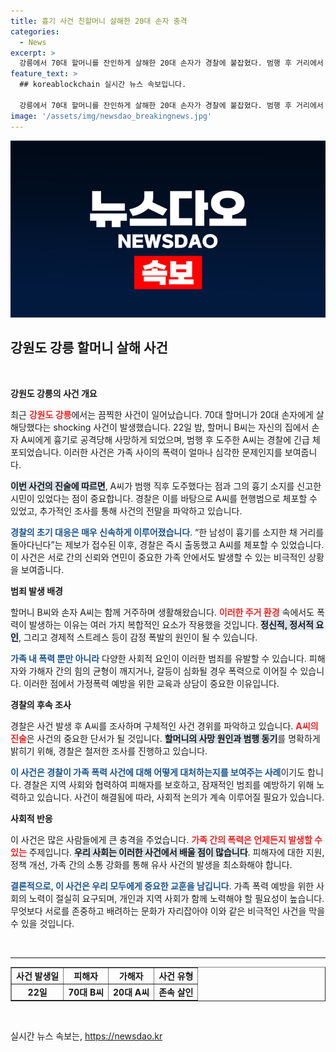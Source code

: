 ```yaml
---
title: 흉기 사건 친할머니 살해한 20대 손자 충격
categories:
  - News
excerpt: >
  강릉에서 70대 할머니를 잔인하게 살해한 20대 손자가 경찰에 붙잡혔다. 범행 후 거리에서 흉기를 들고 있던 그는 현행범으로 체포되었으며, 사건의 전모가 밝혀질 예정이다.
feature_text: >
  ## koreablockchain 실시간 뉴스 속보입니다.

  강릉에서 70대 할머니를 잔인하게 살해한 20대 손자가 경찰에 붙잡혔다. 범행 후 거리에서 흉기를 들고 있던 그는 현행범으로 체포되었으며, 사건의 전모가 밝혀질 예정이다.
image: '/assets/img/newsdao_breakingnews.jpg'
---
```


<p><img src="/assets/img/newsdao_breakingnews.jpg" alt="koreablockchain 속보" /></p>

<h2 data-ke-size="size26">강원도 강릉 할머니 살해 사건</h2>

<p data-ke-size="size16">&nbsp;</p>

<p><strong>강원도 강릉의 사건 개요</strong></p>

<p data-ke-size="size16">최근 <b><span style="color: #ee2323;">강원도 강릉</span></b>에서는 끔찍한 사건이 일어났습니다. 70대 할머니가 20대 손자에게 살해당했다는 shocking 사건이 발생했습니다. 22일 밤, 할머니 B씨는 자신의 집에서 손자 A씨에게 흉기로 공격당해 사망하게 되었으며, 범행 후 도주한 A씨는 경찰에 긴급 체포되었습니다. 이러한 사건은 가족 사이의 폭력이 얼마나 심각한 문제인지를 보여줍니다.</p>

<p data-ke-size="size16"><b><span style="background-color: #21538527;">이번 사건의 진술에 따르면</span></b>, A씨가 범행 직후 도주했다는 점과 그의 흉기 소지를 신고한 시민이 있었다는 점이 중요합니다. 경찰은 이를 바탕으로 A씨를 현행범으로 체포할 수 있었고, 추가적인 조사를 통해 사건의 전말을 파악하고 있습니다.</p>

<p data-ke-size="size16"><b><span style="color: #1a5490;">경찰의 초기 대응은 매우 신속하게 이루어졌습니다</span></b>. “한 남성이 흉기를 소지한 채 거리를 돌아다닌다”는 제보가 접수된 이후, 경찰은 즉시 출동했고 A씨를 체포할 수 있었습니다. 이 사건은 서로 간의 신뢰와 연민이 중요한 가족 안에서도 발생할 수 있는 비극적인 상황을 보여줍니다.</p>

<p><strong>범죄 발생 배경</strong></p>

<p data-ke-size="size16">할머니 B씨와 손자 A씨는 함께 거주하며 생활해왔습니다. <b><span style="color: #ee2323;">이러한 주거 환경</span></b> 속에서도 폭력이 발생하는 이유는 여러 가지 복합적인 요소가 작용했을 것입니다. <b><span style="background-color: #21538527;">정신적, 정서적 요인</span></b>, 그리고 경제적 스트레스 등이 감정 폭발의 원인이 될 수 있습니다.</p>

<p data-ke-size="size16"><b><span style="color: #1a5490;">가족 내 폭력 뿐만 아니라</span></b> 다양한 사회적 요인이 이러한 범죄를 유발할 수 있습니다. 피해자와 가해자 간의 힘의 균형이 깨지거나, 갈등이 심화될 경우 폭력으로 이어질 수 있습니다. 이러한 점에서 가정폭력 예방을 위한 교육과 상담이 중요한 이유입니다.</p>

<p><strong>경찰의 후속 조사</strong></p>

<p data-ke-size="size16">경찰은 사건 발생 후 A씨를 조사하며 구체적인 사건 경위를 파악하고 있습니다. <b><span style="color: #ee2323;">A씨의 진술</span></b>은 사건의 중요한 단서가 될 것입니다. <b><span style="background-color: #21538527;">할머니의 사망 원인과 범행 동기</span></b>를 명확하게 밝히기 위해, 경찰은 철저한 조사를 진행하고 있습니다.</p>

<p data-ke-size="size16"><b><span style="color: #1a5490;">이 사건은 경찰이 가족 폭력 사건에 대해 어떻게 대처하는지를 보여주는 사례</span></b>이기도 합니다. 경찰은 지역 사회와 협력하여 피해자를 보호하고, 잠재적인 범죄를 예방하기 위해 노력하고 있습니다. 사건이 해결됨에 따라, 사회적 논의가 계속 이루어질 필요가 있습니다.</p>

<p><strong>사회적 반응</strong></p>

<p data-ke-size="size16">이 사건은 많은 사람들에게 큰 충격을 주었습니다. <b><span style="color: #ee2323;">가족 간의 폭력은 언제든지 발생할 수 있는</span></b> 주제입니다. <b><span style="background-color: #21538527;">우리 사회는 이러한 사건에서 배울 점이 많습니다</span></b>. 피해자에 대한 지원, 정책 개선, 가족 간의 소통 강화를 통해 유사 사건의 발생을 최소화해야 합니다.</p>

<p data-ke-size="size16"><b><span style="color: #1a5490;">결론적으로, 이 사건은 우리 모두에게 중요한 교훈을 남깁니다</span></b>. 가족 폭력 예방을 위한 사회의 노력이 절실히 요구되며, 개인과 지역 사회가 함께 노력해야 할 필요성이 높습니다. 무엇보다 서로를 존중하고 배려하는 문화가 자리잡아야 이와 같은 비극적인 사건을 막을 수 있을 것입니다.</p>

<p data-ke-size="size16">&nbsp;</p>

<hr>

<table style="border-collapse: collapse; width: 100%;" border="1">
<tr>
<td style="text-align: center; height: 17px;"><b>사건 발생일</b></td>
<td style="text-align: center; height: 17px;"><b>피해자</b></td>
<td style="text-align: center; height: 17px;"><b>가해자</b></td>
<td style="text-align: center; height: 17px;"><b>사건 유형</b></td>
</tr>
<tr>
<td style="text-align: center; height: 17px;"><b>22일</b></td>
<td style="text-align: center; height: 17px;"><b>70대 B씨</b></td>
<td style="text-align: center; height: 17px;"><b>20대 A씨</b></td>
<td style="text-align: center; height: 17px;"><b>존속 살인</b></td>
</tr>
</table> 

<p data-ke-size="size16">&nbsp;</p>
실시간 뉴스 속보는, <a href="https://newsdao.kr" rel="dofollow">https://newsdao.kr</a>


